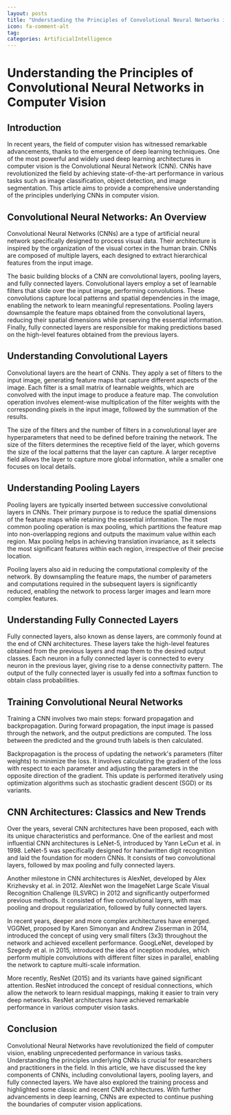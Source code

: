 ```yaml
---
layout: posts
title: "Understanding the Principles of Convolutional Neural Networks in Computer Vision"
icon: fa-comment-alt
tag:      
categories: ArtificialIntelligence
---
```



# Understanding the Principles of Convolutional Neural Networks in Computer Vision

## Introduction

In recent years, the field of computer vision has witnessed remarkable advancements, thanks to the emergence of deep learning techniques. One of the most powerful and widely used deep learning architectures in computer vision is the Convolutional Neural Network (CNN). CNNs have revolutionized the field by achieving state-of-the-art performance in various tasks such as image classification, object detection, and image segmentation. This article aims to provide a comprehensive understanding of the principles underlying CNNs in computer vision.

## Convolutional Neural Networks: An Overview

Convolutional Neural Networks (CNNs) are a type of artificial neural network specifically designed to process visual data. Their architecture is inspired by the organization of the visual cortex in the human brain. CNNs are composed of multiple layers, each designed to extract hierarchical features from the input image.

The basic building blocks of a CNN are convolutional layers, pooling layers, and fully connected layers. Convolutional layers employ a set of learnable filters that slide over the input image, performing convolutions. These convolutions capture local patterns and spatial dependencies in the image, enabling the network to learn meaningful representations. Pooling layers downsample the feature maps obtained from the convolutional layers, reducing their spatial dimensions while preserving the essential information. Finally, fully connected layers are responsible for making predictions based on the high-level features obtained from the previous layers.

## Understanding Convolutional Layers

Convolutional layers are the heart of CNNs. They apply a set of filters to the input image, generating feature maps that capture different aspects of the image. Each filter is a small matrix of learnable weights, which are convolved with the input image to produce a feature map. The convolution operation involves element-wise multiplication of the filter weights with the corresponding pixels in the input image, followed by the summation of the results.

The size of the filters and the number of filters in a convolutional layer are hyperparameters that need to be defined before training the network. The size of the filters determines the receptive field of the layer, which governs the size of the local patterns that the layer can capture. A larger receptive field allows the layer to capture more global information, while a smaller one focuses on local details.

## Understanding Pooling Layers

Pooling layers are typically inserted between successive convolutional layers in CNNs. Their primary purpose is to reduce the spatial dimensions of the feature maps while retaining the essential information. The most common pooling operation is max pooling, which partitions the feature map into non-overlapping regions and outputs the maximum value within each region. Max pooling helps in achieving translation invariance, as it selects the most significant features within each region, irrespective of their precise location.

Pooling layers also aid in reducing the computational complexity of the network. By downsampling the feature maps, the number of parameters and computations required in the subsequent layers is significantly reduced, enabling the network to process larger images and learn more complex features.

## Understanding Fully Connected Layers

Fully connected layers, also known as dense layers, are commonly found at the end of CNN architectures. These layers take the high-level features obtained from the previous layers and map them to the desired output classes. Each neuron in a fully connected layer is connected to every neuron in the previous layer, giving rise to a dense connectivity pattern. The output of the fully connected layer is usually fed into a softmax function to obtain class probabilities.

## Training Convolutional Neural Networks

Training a CNN involves two main steps: forward propagation and backpropagation. During forward propagation, the input image is passed through the network, and the output predictions are computed. The loss between the predicted and the ground truth labels is then calculated.

Backpropagation is the process of updating the network's parameters (filter weights) to minimize the loss. It involves calculating the gradient of the loss with respect to each parameter and adjusting the parameters in the opposite direction of the gradient. This update is performed iteratively using optimization algorithms such as stochastic gradient descent (SGD) or its variants.

## CNN Architectures: Classics and New Trends

Over the years, several CNN architectures have been proposed, each with its unique characteristics and performance. One of the earliest and most influential CNN architectures is LeNet-5, introduced by Yann LeCun et al. in 1998. LeNet-5 was specifically designed for handwritten digit recognition and laid the foundation for modern CNNs. It consists of two convolutional layers, followed by max pooling and fully connected layers.

Another milestone in CNN architectures is AlexNet, developed by Alex Krizhevsky et al. in 2012. AlexNet won the ImageNet Large Scale Visual Recognition Challenge (ILSVRC) in 2012 and significantly outperformed previous methods. It consisted of five convolutional layers, with max pooling and dropout regularization, followed by fully connected layers.

In recent years, deeper and more complex architectures have emerged. VGGNet, proposed by Karen Simonyan and Andrew Zisserman in 2014, introduced the concept of using very small filters (3x3) throughout the network and achieved excellent performance. GoogLeNet, developed by Szegedy et al. in 2015, introduced the idea of inception modules, which perform multiple convolutions with different filter sizes in parallel, enabling the network to capture multi-scale information.

More recently, ResNet (2015) and its variants have gained significant attention. ResNet introduced the concept of residual connections, which allow the network to learn residual mappings, making it easier to train very deep networks. ResNet architectures have achieved remarkable performance in various computer vision tasks.

## Conclusion

Convolutional Neural Networks have revolutionized the field of computer vision, enabling unprecedented performance in various tasks. Understanding the principles underlying CNNs is crucial for researchers and practitioners in the field. In this article, we have discussed the key components of CNNs, including convolutional layers, pooling layers, and fully connected layers. We have also explored the training process and highlighted some classic and recent CNN architectures. With further advancements in deep learning, CNNs are expected to continue pushing the boundaries of computer vision applications.